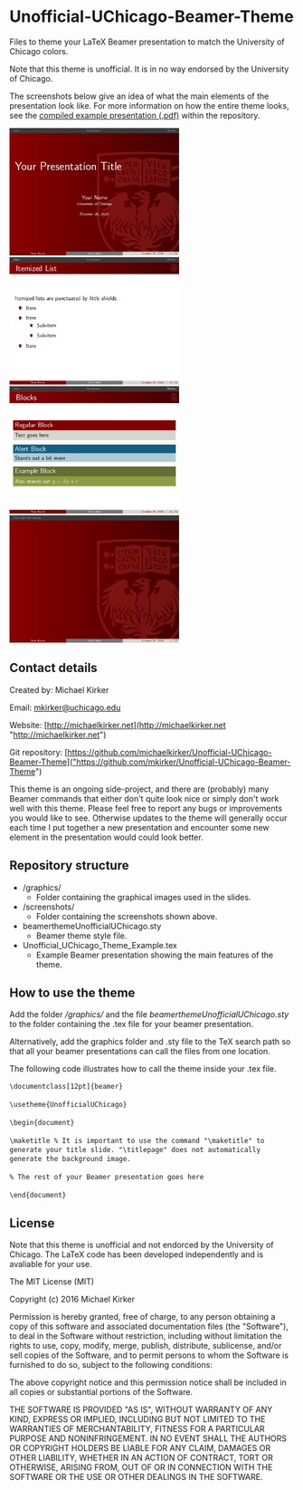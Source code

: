 # Unofficial-UChicago-Beamer-Theme
Files to theme your LaTeX Beamer presentation to match the University of Chicago colors.

Note that this theme is unofficial. It is in no way endorsed by the University of Chicago.

The screenshots below give an idea of what the main elements of the presentation look like. For more information on how the entire theme looks, see the [compiled example presentation (.pdf)]("https://github.com/michaelkirker/Unofficial-UChicago-Beamer-Theme/blob/master/Unofficial_UChicago_Theme_Example.pdf") within the repository.

![Screenshot 1](screenshots/screenshot1.png "Title slide") ![Screenshot 2](screenshots/screenshot2.png "Itemized list slide")
![Screenshot 3](screenshots/screenshot3.png "Block slide") ![Screenshot 4](screenshots/screenshot4.png "End slide")

## Contact details ##

Created by: Michael Kirker

Email: <mkirker@uchicago.edu>

Website: [http://michaelkirker.net](http://michaelkirker.net "http://michaelkirker.net")

Git repository: [https://github.com/michaelkirker/Unofficial-UChicago-Beamer-Theme]("https://github.com/mkirker/Unofficial-UChicago-Beamer-Theme")

This theme is an ongoing side-project, and there are (probably) many Beamer commands that either don't quite look nice or simply don't work well with this theme. Please feel free to report any bugs or improvements you would like to see. Otherwise updates to the theme will generally occur each time I put together a new presentation and encounter some new element in the presentation would could look better.


## Repository structure ##

* /graphics/
	* Folder containing the graphical images used in the slides.
* /screenshots/
	* Folder containing the screenshots shown above.
* beamerthemeUnofficialUChicago.sty
	* Beamer theme style file.
* Unofficial\_UChicago\_Theme\_Example.tex
	* Example Beamer presentation showing the main features of the theme.




## How to use the theme ##

Add the folder */graphics/* and the file *beamerthemeUnofficialUChicago.sty* to the folder containing the .tex file for your beamer presentation.

Alternatively, add the graphics folder and .sty file to the TeX search path so that all your beamer presentations can call the files from one location. 


The following code illustrates how to call the theme inside your .tex file.

    \documentclass[12pt]{beamer}
	
	\usetheme{UnofficialUChicago}

	\begin{document}

	\maketitle % It is important to use the command "\maketitle" to generate your title slide. "\titlepage" does not automatically generate the background image.

	% The rest of your Beamer presentation goes here

	\end{document}



## License

Note that this theme is unofficial and not endorced by the University of Chicago. The LaTeX code has been developed independently and is avaliable for your use.

The MIT License (MIT)

Copyright (c) 2016 Michael Kirker

Permission is hereby granted, free of charge, to any person obtaining a copy
of this software and associated documentation files (the "Software"), to deal
in the Software without restriction, including without limitation the rights
to use, copy, modify, merge, publish, distribute, sublicense, and/or sell
copies of the Software, and to permit persons to whom the Software is
furnished to do so, subject to the following conditions:

The above copyright notice and this permission notice shall be included in all
copies or substantial portions of the Software.

THE SOFTWARE IS PROVIDED "AS IS", WITHOUT WARRANTY OF ANY KIND, EXPRESS OR
IMPLIED, INCLUDING BUT NOT LIMITED TO THE WARRANTIES OF MERCHANTABILITY,
FITNESS FOR A PARTICULAR PURPOSE AND NONINFRINGEMENT. IN NO EVENT SHALL THE
AUTHORS OR COPYRIGHT HOLDERS BE LIABLE FOR ANY CLAIM, DAMAGES OR OTHER
LIABILITY, WHETHER IN AN ACTION OF CONTRACT, TORT OR OTHERWISE, ARISING FROM,
OUT OF OR IN CONNECTION WITH THE SOFTWARE OR THE USE OR OTHER DEALINGS IN THE
SOFTWARE.